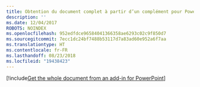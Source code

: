 ```yaml
---
title: Obtention du document complet à partir d’un complément pour PowerPoint
description: ''
ms.date: 12/04/2017
ROBOTS: NOINDEX
ms.openlocfilehash: 952edfdce96584041366358ae6293c02c9f850d7
ms.sourcegitcommit: 7ecc1dc24bf7488b53117d7a83ad60e952a6f7aa
ms.translationtype: HT
ms.contentlocale: fr-FR
ms.lasthandoff: 08/23/2018
ms.locfileid: "19438423"
---
```

[!include[Get the whole document from an add-in for PowerPoint](../includes/file-get-the-whole-document-from-an-add-in-for-powerpoint-or-word.md)]